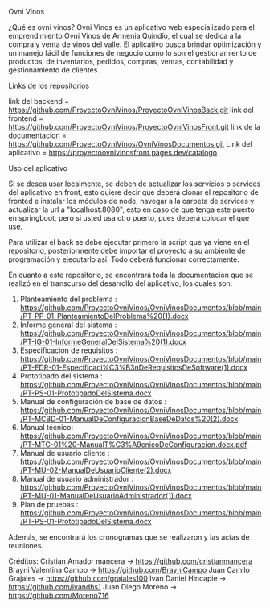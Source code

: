 Ovni Vinos
 
¿Qué es ovni vinos?
Ovni Vinos es un aplicativo web especializado para el emprendimiento Ovni Vinos de Armenia Quindío, el cual se dedica a la compra y venta de vinos del valle.
El aplicativo busca brindar optimización y un manejo fácil de funciones de negocio como lo son el gestionamiento de productos, de inventarios, pedidos,
compras, ventas, contabilidad y gestionamiento de clientes.

Links de los repositorios

link del backend =  https://github.com/ProyectoOvniVinos/ProyectoOvniVinosBack.git
link del frontend =  https://github.com/ProyectoOvniVinos/ProyectoOvniVinosFront.git
link de la documentacion = https://github.com/ProyectoOvniVinos/OvniVinosDocumentos.git
Link del aplicativo = https://proyectoovnivinosfront.pages.dev/catalogo

Uso del aplicativo

Si se desea usar localmente, se deben de actualizar los servicios o services del aplicativo en front, esto quiere decir que deberá clonar el repositorio de fronted e
instalar los módulos de node, navegar a la carpeta de services y actualizar la url a "localhost:8080", esto en caso de que tenga este puerto en springboot, pero si
usted usa otro puerto, pues deberá colocar el que use.

Para utilizar el back se debe ejecutar primero la script que ya viene en el repositorio, posteriormente debe importar el proyecto a su ambiente de programación y ejecutarlo
así. Todo deberá funcionar correctamente.

En cuanto a este repositorio, se encontrará toda la documentación que se realizó en el transcurso del desarrollo del aplicativo, los cuales son:
1. Planteamiento del problema : 
https://github.com/ProyectoOvniVinos/OvniVinosDocumentos/blob/main/PT-PP-01-PlanteamientoDelProblema%20(1).docx
2. Informe general del sistema : 
https://github.com/ProyectoOvniVinos/OvniVinosDocumentos/blob/main/PT-IG-01-InformeGeneralDelSistema%20(1).docx
3. Especificación de requisitos : 
https://github.com/ProyectoOvniVinos/OvniVinosDocumentos/blob/main/PT-EDR-01-Especificaci%C3%B3nDeRequisitosDeSoftware(1).docx
4. Prototipado del sistema : 
https://github.com/ProyectoOvniVinos/OvniVinosDocumentos/blob/main/PT-PS-01-PrototipadoDelSistema.docx
5. Manual de configuración de base de datos : 
https://github.com/ProyectoOvniVinos/OvniVinosDocumentos/blob/main/PT-MCBD-01-ManualDeConfiguracionBaseDeDatos%20(2).docx
6. Manual técnico: 
https://github.com/ProyectoOvniVinos/OvniVinosDocumentos/blob/main/PT-MTC-01%20-ManualT%C3%A9cnicoDeConfiguracion.docx.pdf
7. Manual de usuario cliente : 
https://github.com/ProyectoOvniVinos/OvniVinosDocumentos/blob/main/PT-MU-02-ManualDeUsuarioCliente(2).docx
8. Manual de usuario administrador : 
https://github.com/ProyectoOvniVinos/OvniVinosDocumentos/blob/main/PT-MU-01-ManualDeUsuarioAdministrador(1).docx
9. Plan de pruebas : 
https://github.com/ProyectoOvniVinos/OvniVinosDocumentos/blob/main/PT-PS-01-PrototipadoDelSistema.docx
    
    
 Además, se encontrará los cronogramas que se realizaron y las actas de reuniones. 
    

Créditos:
Cristian Amador mancera -> https://github.com/cristianmancera
Brayni Valentina Campo -> https://github.com/BrayniCampo
Juan Camilo Grajales -> https://github.com/grajales100
Ivan Daniel Hincapie -> https://github.com/ivandhs1
Juan Diego Moreno -> https://github.com/Moreno716
